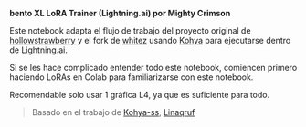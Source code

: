 **bento XL LoRA Trainer (Lightning.ai) por Mighty Crimson**

Este notebook adapta el flujo de trabajo del proyecto original de [hollowstrawberry](https://colab.research.google.com/github/hollowstrawberry/kohy2-colab/blob/main/Lora_Trainer_XL.ipynb) y el fork de [whitez](https://colab.research.google.com/github/whitez/Lora-Trainer-XL/blob/main/Fix_Lora_Trainer_XL.ipynb) usando [Kohya](https://github.com/kohya-ss/sd-scripts) para ejecutarse dentro de Lightning.ai.

Si se les hace complicado entender todo este notebook, comiencen primero haciendo LoRAs en Colab para familiarizarse con este notebook.

Recomendable solo usar 1 gráfica L4, ya que es suficiente para todo.

> Basado en el trabajo de [Kohya-ss](https://github.com/kohya-ss/sd-scripts), [Linaqruf](https://github.com/Linaqruf/kohya-trainer)
